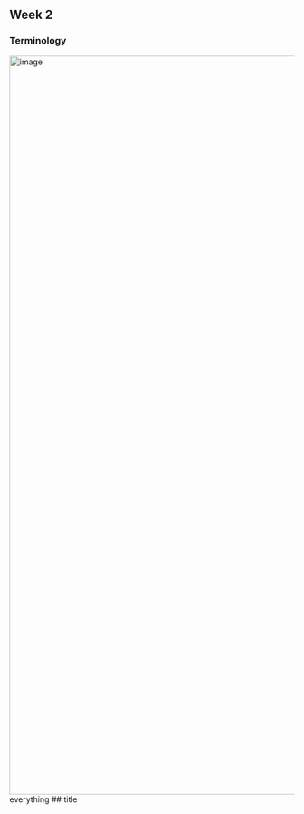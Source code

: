 ## Week 2
### Terminology
<img width="1304" alt="image" src="https://github.com/user-attachments/assets/301ed5e3-01bb-4265-b635-5a453b4a5941">
everything
## title
